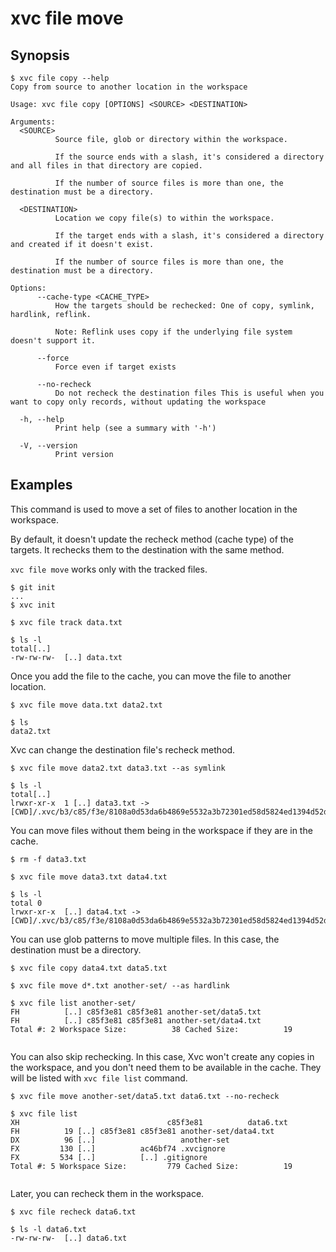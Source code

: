 # xvc file move

## Synopsis

```console
$ xvc file copy --help
Copy from source to another location in the workspace

Usage: xvc file copy [OPTIONS] <SOURCE> <DESTINATION>

Arguments:
  <SOURCE>
          Source file, glob or directory within the workspace.

          If the source ends with a slash, it's considered a directory and all files in that directory are copied.

          If the number of source files is more than one, the destination must be a directory.

  <DESTINATION>
          Location we copy file(s) to within the workspace.

          If the target ends with a slash, it's considered a directory and created if it doesn't exist.

          If the number of source files is more than one, the destination must be a directory.

Options:
      --cache-type <CACHE_TYPE>
          How the targets should be rechecked: One of copy, symlink, hardlink, reflink.

          Note: Reflink uses copy if the underlying file system doesn't support it.

      --force
          Force even if target exists

      --no-recheck
          Do not recheck the destination files This is useful when you want to copy only records, without updating the workspace

  -h, --help
          Print help (see a summary with '-h')

  -V, --version
          Print version

```

## Examples

This command is used to move a set of files to another location in the workspace.

By default, it doesn't update the recheck method (cache type) of the targets.
It rechecks them to the destination with the same method.

`xvc file move` works only with the tracked files.

```console
$ git init
...
$ xvc init

$ xvc file track data.txt

$ ls -l
total[..]
-rw-rw-rw-  [..] data.txt

```

Once you add the file to the cache, you can move the file to another location.

```console
$ xvc file move data.txt data2.txt

$ ls
data2.txt

```

Xvc can change the destination file's recheck method.

```console
$ xvc file move data2.txt data3.txt --as symlink

$ ls -l
total[..]
lrwxr-xr-x  1 [..] data3.txt -> [CWD]/.xvc/b3/c85/f3e/8108a0d53da6b4869e5532a3b72301ed58d5824ed1394d52dbcabe9496/0.txt

```

You can move files without them being in the workspace if they are in the cache.

```console
$ rm -f data3.txt

$ xvc file move data3.txt data4.txt

$ ls -l
total 0
lrwxr-xr-x  [..] data4.txt -> [CWD]/.xvc/b3/c85/f3e/8108a0d53da6b4869e5532a3b72301ed58d5824ed1394d52dbcabe9496/0.txt

```

You can use glob patterns to move multiple files.
In this case, the destination must be a directory.

```console
$ xvc file copy data4.txt data5.txt

$ xvc file move d*.txt another-set/ --as hardlink

$ xvc file list another-set/
FH          [..] c85f3e81 c85f3e81 another-set/data5.txt
FH          [..] c85f3e81 c85f3e81 another-set/data4.txt
Total #: 2 Workspace Size:          38 Cached Size:          19


```

You can also skip rechecking.
In this case, Xvc won't create any copies in the workspace, and you don't need them to be available in the cache.
They will be listed with `xvc file list` command.

```console
$ xvc file move another-set/data5.txt data6.txt --no-recheck

$ xvc file list
XH                                 c85f3e81          data6.txt
FH          19 [..] c85f3e81 c85f3e81 another-set/data4.txt
DX          96 [..]                   another-set
FX         130 [..]          ac46bf74 .xvcignore
FX         534 [..]          [..] .gitignore
Total #: 5 Workspace Size:         779 Cached Size:          19


```

Later, you can recheck them in the workspace.

```console
$ xvc file recheck data6.txt

$ ls -l data6.txt
-rw-rw-rw-  [..] data6.txt

```

